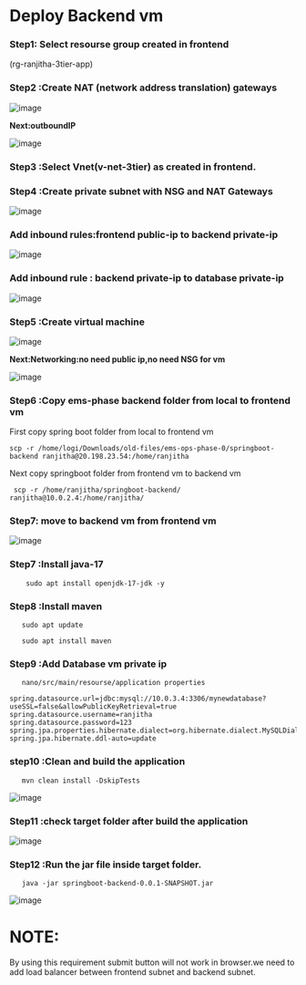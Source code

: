 
# Deploy Backend vm

### Step1: Select resourse group created in frontend

(rg-ranjitha-3tier-app)

### Step2 :Create NAT (network address translation) gateways

![image](https://github.com/user-attachments/assets/042ab913-9ed5-4e9b-95db-376580341b4d)

**Next:outboundIP**

![image](https://github.com/user-attachments/assets/a490b9a6-4055-43f0-b483-411ac80020f4)


### Step3 :Select Vnet(v-net-3tier) as created in frontend.

### Step4 :Create private subnet with NSG and NAT Gateways

![image](https://github.com/user-attachments/assets/907a9ea3-edfa-4cfd-91b6-0faafe1a025c)

### Add inbound rules:frontend public-ip to backend private-ip

![image](https://github.com/user-attachments/assets/ef2ae659-af00-4712-a194-50d72057073a)

### Add inbound rule : backend private-ip to database private-ip

![image](https://github.com/user-attachments/assets/57c15c6c-d1c2-4c38-8cd0-2d99bb8fca93)


### Step5 :Create virtual machine

![image](https://github.com/user-attachments/assets/7f5d946b-7a22-4b80-8f5d-f5160772cb3f)

**Next:Networking:no need public ip,no need NSG for vm**

![image](https://github.com/user-attachments/assets/c996e095-1606-46e1-afdc-5ed30cf92a15)


### Step6 :Copy ems-phase backend folder from local to frontend vm

First copy spring boot folder from local to frontend vm
```
scp -r /home/logi/Downloads/old-files/ems-ops-phase-0/springboot-backend ranjitha@20.198.23.54:/home/ranjitha
```
Next copy springboot folder from frontend vm to backend vm
```
 scp -r /home/ranjitha/springboot-backend/ ranjitha@10.0.2.4:/home/ranjitha/
```
### Step7: move to backend vm from frontend vm

![image](https://github.com/user-attachments/assets/c5f5df22-1ca4-49fa-985c-11669a7b09ad)


### Step7 :Install java-17
```
    sudo apt install openjdk-17-jdk -y
```
### Step8 :Install maven
```
   sudo apt update

   sudo apt install maven
```
### Step9 :Add Database vm private ip
```
   nano/src/main/resourse/application properties
```
```
spring.datasource.url=jdbc:mysql://10.0.3.4:3306/mynewdatabase?useSSL=false&allowPublicKeyRetrieval=true
spring.datasource.username=ranjitha
spring.datasource.password=123
spring.jpa.properties.hibernate.dialect=org.hibernate.dialect.MySQLDialect
spring.jpa.hibernate.ddl-auto=update

```   
### step10 :Clean and build the application
```
   mvn clean install -DskipTests
```
![image](https://github.com/user-attachments/assets/201f516f-5cf7-4011-a41f-d1e30f0a3e16)


### Step11 :check target folder after build the application
![image](https://github.com/user-attachments/assets/ff06ce27-2ae6-44d7-8f61-d3ad1cef4ecd)


### Step12 :Run the jar file inside target folder.
```
   java -jar springboot-backend-0.0.1-SNAPSHOT.jar
```
![image](https://github.com/user-attachments/assets/fb4bdebd-d207-459d-b804-0421abc8b97c)

# NOTE:
By using this requirement submit button will not work in browser.we need to add load balancer between frontend subnet and backend subnet.
